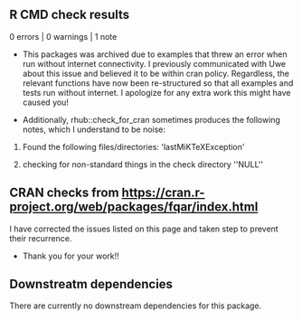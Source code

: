 ## R CMD check results

0 errors | 0 warnings | 1 note

* This packages was archived due to examples that threw an error when run without internet connectivity. I previously communicated with Uwe about this issue and believed it to be within cran policy. Regardless, the relevant functions have now been re-structured so that all examples and tests run without internet. I apologize for any extra work this might have caused you!

* Additionally, rhub::check_for_cran sometimes produces the following notes, which I understand to be noise:

1. Found the following files/directories: 'lastMiKTeXException'

2. checking for non-standard things in the check directory ''NULL''

## CRAN checks from https://cran.r-project.org/web/packages/fqar/index.html

I have corrected the issues listed on this page and taken step to prevent their recurrence. 

* Thank you for your work!!

## Downstreatm dependencies

There are currently no downstream dependencies for this package.


